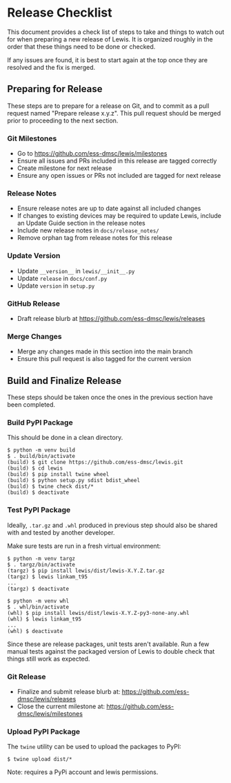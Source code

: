 # Release Checklist

This document provides a check list of steps to take and things to watch out
for when preparing a new release of Lewis. It is organized roughly in the order
that these things need to be done or checked.

If any issues are found, it is best to start again at the top once they are
resolved and the fix is merged.

## Preparing for Release
These steps are to prepare for a release on Git, and to commit as a pull
request named "Prepare release x.y.z". This pull request should be merged
prior to proceeding to the next section.

### Git Milestones

 - Go to https://github.com/ess-dmsc/lewis/milestones
 - Ensure all issues and PRs included in this release are tagged correctly
 - Create milestone for next release
 - Ensure any open issues or PRs not included are tagged for next release

### Release Notes

 - Ensure release notes are up to date against all included changes
 - If changes to existing devices may be required to update Lewis, include an
   Update Guide section in the release notes
 - Include new release notes in `docs/release_notes/`
 - Remove orphan tag from release notes for this release

### Update Version
 - Update `__version__` in `lewis/__init__.py`
 - Update `release` in `docs/conf.py`
 - Update `version` in `setup.py`

### GitHub Release
 - Draft release blurb at https://github.com/ess-dmsc/lewis/releases

### Merge Changes
 - Merge any changes made in this section into the main branch
 - Ensure this pull request is also tagged for the current version

## Build and Finalize Release
These steps should be taken once the ones in the previous section have been
completed.

### Build PyPI Package
This should be done in a clean directory.

```
$ python -m venv build
$ . build/bin/activate
(build) $ git clone https://github.com/ess-dmsc/lewis.git
(build) $ cd lewis
(build) $ pip install twine wheel
(build) $ python setup.py sdist bdist_wheel
(build) $ twine check dist/*
(build) $ deactivate
```

### Test PyPI Package
Ideally, `.tar.gz` and `.whl` produced in previous step should also be shared
with and tested by another developer.

Make sure tests are run in a fresh virtual environment:
```
$ python -m venv targz
$ . targz/bin/activate
(targz) $ pip install lewis/dist/lewis-X.Y.Z.tar.gz
(targz) $ lewis linkam_t95
...
(targz) $ deactivate

$ python -m venv whl
$ . whl/bin/activate
(whl) $ pip install lewis/dist/lewis-X.Y.Z-py3-none-any.whl
(whl) $ lewis linkam_t95
...
(whl) $ deactivate
```

Since these are release packages, unit tests aren't available. Run a few manual
tests against the packaged version of Lewis to double check that things still
work as expected.

### Git Release
 - Finalize and submit release blurb at:
   https://github.com/ess-dmsc/lewis/releases
 - Close the current milestone at:
   https://github.com/ess-dmsc/lewis/milestones

### Upload PyPI Package
The ``twine`` utility can be used to upload the packages to PyPI:
```
$ twine upload dist/*
```
Note: requires a PyPi account and lewis permissions.

